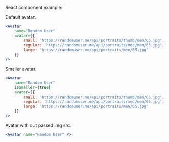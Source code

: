 React component example:

Default avatar.

```jsx
<Avatar
	name="Random User"
	avatar={{
		small: 'https://randomuser.me/api/portraits/thumb/men/65.jpg',
		regular: 'https://randomuser.me/api/portraits/med/men/65.jpg',
		large: 'https://randomuser.me/api/portraits/men/65.jpg'
	}}
/>
```

Smaller avatar.

```jsx
<Avatar
	name="Random User"
	isSmaller={true}
	avatar={{
		small: 'https://randomuser.me/api/portraits/thumb/men/65.jpg',
		regular: 'https://randomuser.me/api/portraits/med/men/65.jpg',
		large: 'https://randomuser.me/api/portraits/men/65.jpg'
	}}
/>
```

Avatar with out passed img src.

```jsx
<Avatar name="Random User" />
```
